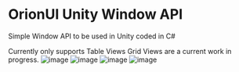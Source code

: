 # OrionUI Unity Window API

Simple Window API to be used in Unity coded in C#

Currently only supports Table Views
Grid Views are a current work in progress.
![image](https://github.com/eavpsp/OrionUI_Unity/assets/8431731/8923e600-f168-4ca3-8199-6ae634524d44)
![image](https://github.com/eavpsp/OrionUI_Unity/assets/8431731/3ccdc921-1ca2-4b43-ace8-bb9bc4b4c5b6)
![image](https://github.com/eavpsp/OrionUI_Unity/assets/8431731/6f04be93-3dee-4f85-9af5-f5a177b301b1)
![image](https://github.com/eavpsp/OrionUI_Unity/assets/8431731/98cfd0b3-4e1c-424f-8a3b-8f164682eb89)
